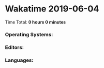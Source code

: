 # Wakatime 2019-06-04

Time Total: **0 hours 0 minutes**

### Operating Systems:

### Editors:

### Languages:

